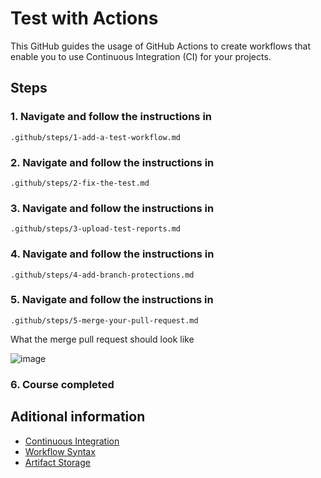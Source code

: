 # Test with Actions

This GitHub guides the usage of GitHub Actions to create workflows that enable you to use Continuous Integration (CI) for your projects.

## Steps

### 1. Navigate and follow the instructions in

`.github/steps/1-add-a-test-workflow.md`

### 2. Navigate and follow the instructions in

`.github/steps/2-fix-the-test.md`

### 3. Navigate and follow the instructions in

`.github/steps/3-upload-test-reports.md`

### 4. Navigate and follow the instructions in

`.github/steps/4-add-branch-protections.md`

### 5. Navigate and follow the instructions in

`.github/steps/5-merge-your-pull-request.md`

What the merge pull request should look like

![image](https://github.com/user-attachments/assets/c285fc4f-305a-4c80-9175-74dee2c3d544)

### 6. Course completed

## Aditional information

- [Continuous Integration](https://en.wikipedia.org/wiki/Continuous_integration)
- [Workflow Syntax](https://docs.github.com/en/actions/writing-workflows/workflow-syntax-for-github-actions)
- [Artifact Storage](https://docs.github.com/en/actions/writing-workflows/choosing-what-your-workflow-does/storing-and-sharing-data-from-a-workflow)
